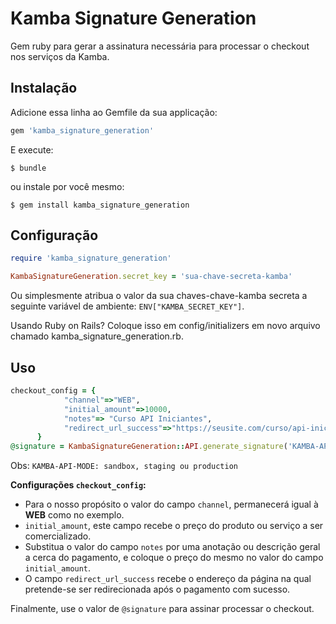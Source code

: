 # Kamba Signature Generation

Gem ruby para gerar a assinatura necessária para processar o checkout nos serviços da Kamba.
## Instalação

Adicione essa linha ao Gemfile da sua applicação:

```ruby
gem 'kamba_signature_generation'
```

E execute:

    $ bundle

ou instale por você mesmo:

    $ gem install kamba_signature_generation

## Configuração

```ruby
require 'kamba_signature_generation'

KambaSignatureGeneration.secret_key = 'sua-chave-secreta-kamba'
```

Ou simplesmente atribua o valor da sua chaves-chave-kamba secreta a seguinte variável de ambiente: `ENV["KAMBA_SECRET_KEY"]`.

Usando Ruby on Rails? Coloque isso em config/initializers em novo arquivo chamado kamba_signature_generation.rb.

## Uso

```ruby
checkout_config = {
            "channel"=>"WEB",
            "initial_amount"=>10000,
            "notes"=> "Curso API Iniciantes",
            "redirect_url_success"=>"https://seusite.com/curso/api-iniciantes"
      }
@signature = KambaSignatureGeneration::API.generate_signature('KAMBA-API-MODE', checkout_config)
```
Obs: `KAMBA-API-MODE: sandbox, staging ou production`


**Configurações `checkout_config`:**
- Para o nosso propósito o valor do campo `channel`, permanecerá igual à **WEB** como no exemplo.
- `initial_amount`, este campo recebe o preço do produto ou serviço a ser comercializado.
- Substitua o valor do campo `notes` por uma anotação ou descrição geral a cerca do pagamento, e coloque o preço do mesmo no valor do campo `initial_amount`.
- O campo `redirect_url_success` recebe o endereço da página na qual pretende-se ser redirecionada após o pagamento com sucesso.

Finalmente, use o valor de `@signature` para assinar processar o checkout.

